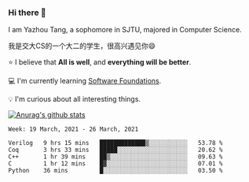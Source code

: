 ### Hi there 👋
I am Yazhou Tang, a sophomore in SJTU, majored in Computer Science.

我是交大CS的一个大二的学生，很高兴遇见你:smile:

:star: I believe that **All is well**, and **everything will be better**.

:computer: I'm currently learning [Software Foundations](https://softwarefoundations.cis.upenn.edu/).

:bulb: I'm curious about all interesting things.

[![Anurag's github stats](https://github-readme-stats.vercel.app/api?username=ADSWT518&count_private=true)](https://github.com/anuraghazra/github-readme-stats)

<!--START_SECTION:waka-->
```text
Week: 19 March, 2021 - 26 March, 2021

Verilog   9 hrs 15 mins   █████████████▒░░░░░░░░░░░   53.78 % 
Coq       3 hrs 33 mins   █████░░░░░░░░░░░░░░░░░░░░   20.62 % 
C++       1 hr 39 mins    ██▒░░░░░░░░░░░░░░░░░░░░░░   09.63 % 
C         1 hr 12 mins    █▓░░░░░░░░░░░░░░░░░░░░░░░   07.01 % 
Python    36 mins         █░░░░░░░░░░░░░░░░░░░░░░░░   03.50 % 
```
<!--END_SECTION:waka-->

<!--
**ADSWT518/ADSWT518** is a ✨ _special_ ✨ repository because its `README.md` (this file) appears on your GitHub profile.

Here are some ideas to get you started:

- 🔭 I’m currently working on ...
- 🌱 I’m currently learning ...
- 👯 I’m looking to collaborate on ...
- 🤔 I’m looking for help with ...
- 💬 Ask me about ...
- 📫 How to reach me: ...
- 😄 Pronouns: ...
- ⚡ Fun fact: ...
-->
